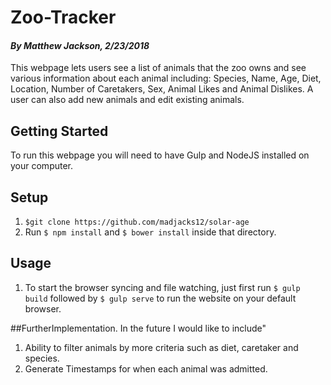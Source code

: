 # Zoo-Tracker
#### _By Matthew Jackson, 2/23/2018_

This webpage lets users see a list of animals that the zoo owns and see various information about each animal including: Species, Name, Age, Diet, Location, Number of Caretakers, Sex, Animal Likes and Animal Dislikes. A user can also add new animals and edit existing animals.

## Getting Started

To run this webpage you will need to have Gulp and NodeJS installed on your computer.

## Setup

1. `$git clone https://github.com/madjacks12/solar-age`
2. Run `$ npm install` and `$ bower install` inside that directory.

## Usage
1. To start the browser syncing and file watching, just first run `$ gulp build` followed by  `$ gulp serve` to run the website on your default browser.


##FurtherImplementation.
  In the future I would like to include"
  1. Ability to filter animals by more criteria such as diet, caretaker and species.
  2. Generate Timestamps for when each animal was admitted.
